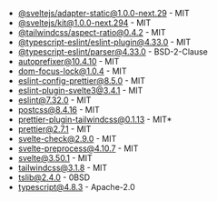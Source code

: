 - [@sveltejs/adapter-static@1.0.0-next.29](https://github.com/sveltejs/kit) - MIT
- [@sveltejs/kit@1.0.0-next.294](https://github.com/sveltejs/kit) - MIT
- [@tailwindcss/aspect-ratio@0.4.2](https://github.com/tailwindlabs/tailwindcss-aspect-ratio) - MIT
- [@typescript-eslint/eslint-plugin@4.33.0](https://github.com/typescript-eslint/typescript-eslint) - MIT
- [@typescript-eslint/parser@4.33.0](https://github.com/typescript-eslint/typescript-eslint) - BSD-2-Clause
- [autoprefixer@10.4.10](https://github.com/postcss/autoprefixer) - MIT
- [dom-focus-lock@1.0.4](https://github.com/theKashey/dom-focus-lock) - MIT
- [eslint-config-prettier@8.5.0](https://github.com/prettier/eslint-config-prettier) - MIT
- [eslint-plugin-svelte3@3.4.1](https://github.com/sveltejs/eslint-plugin-svelte3) - MIT
- [eslint@7.32.0](https://github.com/eslint/eslint) - MIT
- [postcss@8.4.16](https://github.com/postcss/postcss) - MIT
- [prettier-plugin-tailwindcss@0.1.13](https://github.com/tailwindlabs/prettier-plugin-tailwindcss) - MIT\*
- [prettier@2.7.1](https://github.com/prettier/prettier) - MIT
- [svelte-check@2.9.0](https://github.com/sveltejs/language-tools) - MIT
- [svelte-preprocess@4.10.7](https://github.com/sveltejs/svelte-preprocess) - MIT
- [svelte@3.50.1](https://github.com/sveltejs/svelte) - MIT
- [tailwindcss@3.1.8](https://github.com/tailwindlabs/tailwindcss) - MIT
- [tslib@2.4.0](https://github.com/Microsoft/tslib) - 0BSD
- [typescript@4.8.3](https://github.com/Microsoft/TypeScript) - Apache-2.0
